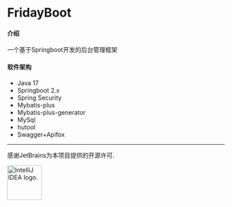 # FridayBoot

#### 介绍
一个基于Springboot开发的后台管理框架

#### 软件架构
- Java 17
- Springboot 2.x
- Spring Security
- Mybatis-plus
- Mybatis-plus-generator
- MySql
- hutool
- Swagger+Apifox

---

感谢JetBrains为本项目提供的开源许可.

<img src="https://resources.jetbrains.com/storage/products/company/brand/logos/jb_beam.png" width="80" height="80" alt="IntelliJ IDEA logo.">
